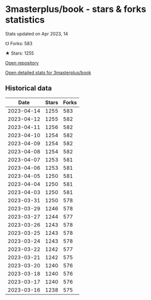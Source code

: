 # 3masterplus/book - stars & forks statistics

Stats updated on Apr 2023, 14

☋ Forks: 583

★ Stars: 1255

[Open repository](https://github.com/3masterplus/book)

[Open detailed stats for 3masterplus/book](https://reviewgithub.com/rep/3masterplus/book)

## Historical data
| Date | Stars | Forks |
|------|-------|-------|
| 2023-04-14 | 1255 | 583 | 
| 2023-04-12 | 1255 | 582 | 
| 2023-04-11 | 1256 | 582 | 
| 2023-04-10 | 1254 | 582 | 
| 2023-04-09 | 1254 | 582 | 
| 2023-04-08 | 1254 | 582 | 
| 2023-04-07 | 1253 | 581 | 
| 2023-04-06 | 1253 | 581 | 
| 2023-04-05 | 1250 | 581 | 
| 2023-04-04 | 1250 | 581 | 
| 2023-04-03 | 1250 | 581 | 
| 2023-03-31 | 1250 | 578 | 
| 2023-03-29 | 1246 | 578 | 
| 2023-03-27 | 1244 | 577 | 
| 2023-03-26 | 1243 | 578 | 
| 2023-03-25 | 1243 | 578 | 
| 2023-03-24 | 1243 | 578 | 
| 2023-03-22 | 1242 | 577 | 
| 2023-03-21 | 1242 | 575 | 
| 2023-03-20 | 1240 | 576 | 
| 2023-03-18 | 1240 | 576 | 
| 2023-03-17 | 1240 | 576 | 
| 2023-03-16 | 1238 | 575 | 

